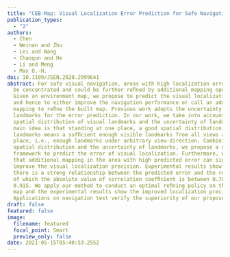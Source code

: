 ```yaml
---
title: "CEB-Map: Visual Localization Error Prediction for Safe Navigation"
publication_types:
  - "2"
authors:
  - Chen
  - Weinan and Zhu
  - Lei and Wang
  - Chaoqun and He
  - Li and Meng
  - Max Q.-H.
doi: 10.1109/JSEN.2020.2999641
abstract: For safe visual navigation, areas with high localization errors should
  be concentrated and could be further reﬁned by additional mapping operations.
  Given an environment map, we propose to predict the visual localization error
  and hence to either improve the navigation performance or call an additional
  mapping to reﬁne the built map. Previous work adopts the uncertainty of
  landmarks for the error prediction. In our work, we take into account both the
  spatial distribution of visual landmarks and the uncertainty of landmarks. Our
  main idea is that standing at one place, a good spatial distribution of
  landmarks means a sufﬁcient enough visible landmarks from all views at that
  place, i.e., enough landmarks under arbitrary view-direction. Combining the
  spatial distribution and the uncertainty of landmarks, we propose a new
  framework to predict the error of visual localization. Furthermore, we show
  that additional mapping in the area with high predicted error can signiﬁcantly
  improve the visual localization precision. Experimental results show that
  there is a strong relationship between the predicted error and the real error,
  of which the absolute value of correlation coefﬁcient is between 0.707 to
  0.915. We apply our method to conduct an optimal reﬁning policy on the built
  map and the experimental results show the improved localization precision.
  Applications on navigation test verify the superiority of our proposed method.
draft: false
featured: false
image:
  filename: featured
  focal_point: Smart
  preview_only: false
date: 2021-05-15T05:40:53.255Z
---
```

